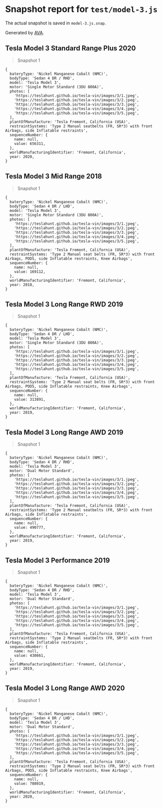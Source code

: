 # Snapshot report for `test/model-3.js`

The actual snapshot is saved in `model-3.js.snap`.

Generated by [AVA](https://avajs.dev).

## Tesla Model 3 Standard Range Plus 2020

> Snapshot 1

    {
      bateryType: 'Nickel Manganese Cobalt (NMC)',
      bodyType: 'Sedan 4 DR / RHD',
      model: 'Tesla Model 3',
      motor: 'Single Motor Standard (3DU 800A)',
      photos: [
        'https://teslahunt.github.io/tesla-vin/images/3/1.jpeg',
        'https://teslahunt.github.io/tesla-vin/images/3/2.jpeg',
        'https://teslahunt.github.io/tesla-vin/images/3/3.jpeg',
        'https://teslahunt.github.io/tesla-vin/images/3/4.jpeg',
        'https://teslahunt.github.io/tesla-vin/images/3/5.jpeg',
      ],
      plantOfManufacture: 'Tesla Fremont, California (USA)',
      restraintSystems: 'Type 2 Manual seatbelts (FR, SR*3) with front Airbags, side Inflatable restraints',
      sequenceNumber: {
        name: null,
        value: 656311,
      },
      worldManufacturingIdentifier: 'Fremont, California',
      year: 2020,
    }

## Tesla Model 3 Mid Range 2018

> Snapshot 1

    {
      bateryType: 'Nickel Manganese Cobalt (NMC)',
      bodyType: 'Sedan 4 DR / LHD',
      model: 'Tesla Model 3',
      motor: 'Single Motor Standard (3DU 800A)',
      photos: [
        'https://teslahunt.github.io/tesla-vin/images/3/1.jpeg',
        'https://teslahunt.github.io/tesla-vin/images/3/2.jpeg',
        'https://teslahunt.github.io/tesla-vin/images/3/3.jpeg',
        'https://teslahunt.github.io/tesla-vin/images/3/4.jpeg',
        'https://teslahunt.github.io/tesla-vin/images/3/5.jpeg',
      ],
      plantOfManufacture: 'Tesla Fremont, California (USA)',
      restraintSystems: 'Type 2 Manual seat belts (FR, SR*3) with front Airbags, PODS, side Inflatable restraints, Knee Airbags',
      sequenceNumber: {
        name: null,
        value: 169112,
      },
      worldManufacturingIdentifier: 'Fremont, California',
      year: 2018,
    }

## Tesla Model 3 Long Range RWD 2019

> Snapshot 1

    {
      bateryType: 'Nickel Manganese Cobalt (NMC)',
      bodyType: 'Sedan 4 DR / LHD',
      model: 'Tesla Model 3',
      motor: 'Single Motor Standard (3DU 800A)',
      photos: [
        'https://teslahunt.github.io/tesla-vin/images/3/1.jpeg',
        'https://teslahunt.github.io/tesla-vin/images/3/2.jpeg',
        'https://teslahunt.github.io/tesla-vin/images/3/3.jpeg',
        'https://teslahunt.github.io/tesla-vin/images/3/4.jpeg',
        'https://teslahunt.github.io/tesla-vin/images/3/5.jpeg',
      ],
      plantOfManufacture: 'Tesla Fremont, California (USA)',
      restraintSystems: 'Type 2 Manual seat belts (FR, SR*3) with front Airbags, PODS, side Inflatable restraints, Knee Airbags',
      sequenceNumber: {
        name: null,
        value: 313891,
      },
      worldManufacturingIdentifier: 'Fremont, California',
      year: 2019,
    }

## Tesla Model 3 Long Range AWD 2019

> Snapshot 1

    {
      bateryType: 'Nickel Manganese Cobalt (NMC)',
      bodyType: 'Sedan 4 DR / RHD',
      model: 'Tesla Model 3',
      motor: 'Dual Motor Standard',
      photos: [
        'https://teslahunt.github.io/tesla-vin/images/3/1.jpeg',
        'https://teslahunt.github.io/tesla-vin/images/3/2.jpeg',
        'https://teslahunt.github.io/tesla-vin/images/3/3.jpeg',
        'https://teslahunt.github.io/tesla-vin/images/3/4.jpeg',
        'https://teslahunt.github.io/tesla-vin/images/3/5.jpeg',
      ],
      plantOfManufacture: 'Tesla Fremont, California (USA)',
      restraintSystems: 'Type 2 Manual seatbelts (FR, SR*3) with front Airbags, side Inflatable restraints',
      sequenceNumber: {
        name: null,
        value: 490777,
      },
      worldManufacturingIdentifier: 'Fremont, California',
      year: 2019,
    }

## Tesla Model 3 Performance 2019

> Snapshot 1

    {
      bateryType: 'Nickel Manganese Cobalt (NMC)',
      bodyType: 'Sedan 4 DR / RHD',
      model: 'Tesla Model 3',
      motor: 'Dual Motor Standard',
      photos: [
        'https://teslahunt.github.io/tesla-vin/images/3/1.jpeg',
        'https://teslahunt.github.io/tesla-vin/images/3/2.jpeg',
        'https://teslahunt.github.io/tesla-vin/images/3/3.jpeg',
        'https://teslahunt.github.io/tesla-vin/images/3/4.jpeg',
        'https://teslahunt.github.io/tesla-vin/images/3/5.jpeg',
      ],
      plantOfManufacture: 'Tesla Fremont, California (USA)',
      restraintSystems: 'Type 2 Manual seatbelts (FR, SR*3) with front Airbags, side Inflatable restraints',
      sequenceNumber: {
        name: null,
        value: 438661,
      },
      worldManufacturingIdentifier: 'Fremont, California',
      year: 2019,
    }

## Tesla Model 3 Long Range AWD 2020

> Snapshot 1

    {
      bateryType: 'Nickel Manganese Cobalt (NMC)',
      bodyType: 'Sedan 4 DR / LHD',
      model: 'Tesla Model 3',
      motor: 'Dual Motor Standard',
      photos: [
        'https://teslahunt.github.io/tesla-vin/images/3/1.jpeg',
        'https://teslahunt.github.io/tesla-vin/images/3/2.jpeg',
        'https://teslahunt.github.io/tesla-vin/images/3/3.jpeg',
        'https://teslahunt.github.io/tesla-vin/images/3/4.jpeg',
        'https://teslahunt.github.io/tesla-vin/images/3/5.jpeg',
      ],
      plantOfManufacture: 'Tesla Fremont, California (USA)',
      restraintSystems: 'Type 2 Manual seat belts (FR, SR*3) with front Airbags, PODS, side Inflatable restraints, Knee Airbags',
      sequenceNumber: {
        name: null,
        value: 788019,
      },
      worldManufacturingIdentifier: 'Fremont, California',
      year: 2020,
    }
